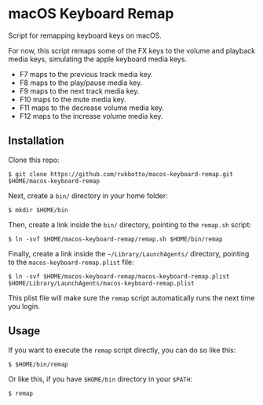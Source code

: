 # macOS Keyboard Remap

Script for remapping keyboard keys on macOS.

For now, this script remaps some of the FX keys to the volume and playback media keys, simulating the apple keyboard media keys.

- F7 maps to the previous track media key.
- F8 maps to the play/pause media key.
- F9 maps to the next track media key.
- F10 maps to the mute media key.
- F11 maps to the decrease volume media key.
- F12 maps to the increase volume media key.

## Installation

Clone this repo:

```
$ git clone https://github.com/rukbotto/macos-keyboard-remap.git $HOME/macos-keyboard-remap
```

Next, create a `bin/` directory in your home folder:

```
$ mkdir $HOME/bin
```

Then, create a link inside the `bin/` directory, pointing to the `remap.sh` script:

```
$ ln -svf $HOME/macos-keyboard-remap/remap.sh $HOME/bin/remap
```

Finally, create a link inside the `~/Library/LaunchAgents/` directory, pointing to the `macos-keyboard-remap.plist` file:

```
$ ln -svf $HOME/macos-keyboard-remap/macos-keyboard-remap.plist $HOME/Library/LaunchAgents/macos-keyboard-remap.plist
```

This plist file will make sure the `remap` script automatically runs the next time you login.

## Usage

If you want to execute the `remap` script directly, you can do so like this:

```
$ $HOME/bin/remap
```

Or like this, if you have `$HOME/bin` directory in your `$PATH`:

```
$ remap
```
